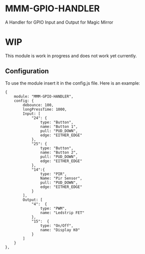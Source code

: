 # MMM-GPIO-HANDLER
A Handler for GPIO Input and Output for Magic Mirror

# WIP

This module is work in progress and does not work yet currently.

## Configuration

To use the module insert it in the config.js file. Here is an example:

```json5
{
	module: "MMM-GPIO-HANDLER",
	config: {
		debounce: 100,
		longPressTime: 1000,
		Input: [
			"24": {
				type: "Button",
				name: "Button 1",
				pull: "PUD_DOWN",
				edge: "EITHER_EDGE"
			},
			"25": {
				type: "Button",
				name: "Button 2",
				pull: "PUD_DOWN",
				edge: "EITHER_EDGE"
			},
			"14":{
				type: "PIR",
				Name: "Pir Sensor",
				pull: "PUD_DOWN",
				edge: "EITHER_EDGE"				
			}
		],
		Output: [
			"4":  {
				type: "PWM",
				name: "Ledstrip FET"
			},
			"15":  {
				type: "On/Off",
				name: "Display K0"
			}
		]
	}
},
```

